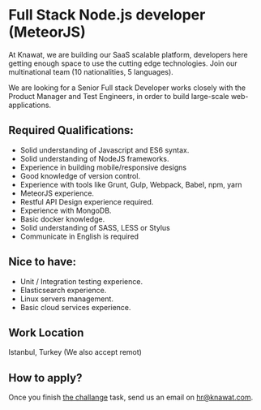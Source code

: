 # Full Stack Node.js developer (MeteorJS)

At Knawat, we are building our SaaS scalable platform, developers here getting enough space to use the cutting edge technologies. Join our multinational team (10 nationalities, 5 languages).

We are looking for a Senior Full stack Developer works closely with the Product Manager and Test Engineers, in order to build large-scale web-applications.

## Required Qualifications:
* Solid understanding of Javascript and ES6 syntax.
* Solid understanding of NodeJS frameworks.
* Experience in building mobile/responsive designs
* Good knowledge of version control.
* Experience with tools like Grunt, Gulp, Webpack, Babel, npm, yarn
* MeteorJS experience.
* Restful API Design experience required.
* Experience with MongoDB.
* Basic docker knowledge.
* Solid understanding of SASS, LESS or Stylus
* Communicate in English is required

## Nice to have:
* Unit / Integration testing experience.
* Elasticsearch experience.
* Linux servers management.
* Basic cloud services experience.


## Work Location
Istanbul, Turkey (We also accept remot)

## How to apply?
Once you finish [the challange](https://github.com/Knawat/interviews-challenges/blob/master/Full-Stack-Node.js.md) task, send us an email on hr@knawat.com.
